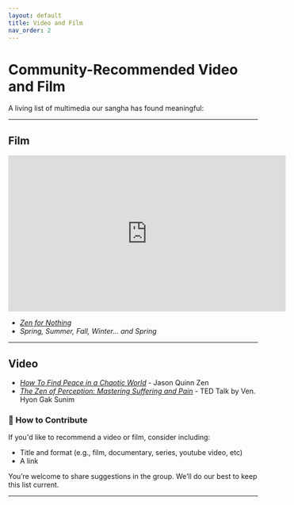 ```yaml
---
layout: default
title: Video and Film
nav_order: 2
---
```


# Community-Recommended Video and Film

A living list of multimedia our sangha has found meaningful:

---

## Film

<iframe width="560" height="315" src="https://www.youtube.com/embed/H2Gz1ikHruQ?si=v8JlRSTl2TGfnyv9" title="YouTube video player" frameborder="0" allow="accelerometer; autoplay; clipboard-write; encrypted-media; gyroscope; picture-in-picture; web-share" referrerpolicy="strict-origin-when-cross-origin" allowfullscreen></iframe>

- [*Zen for Nothing*](https://www.youtube.com/watch?v=H2Gz1ikHruQ&pp=ygUUemVuIGZvciBub3RoaW5nIGZpbG0%3D)
- *Spring, Summer, Fall, Winter... and Spring*

---

## Video

- [*How To Find Peace in a Chaotic World*](https://www.youtube.com/watch?v=Nz2-u2ZzrRE) - Jason Quinn Zen
- [*The Zen of Perception: Mastering Suffering and Pain*](https://www.youtube.com/watch?v=vqSRwf-76H4) - TED Talk by Ven. Hyon Gak Sunim

### 🎥 How to Contribute

If you'd like to recommend a video or film, consider including:

- Title and format (e.g., film, documentary, series, youtube video, etc)
- A link

You’re welcome to share suggestions in the group. We’ll do our best to keep this list current.

---
